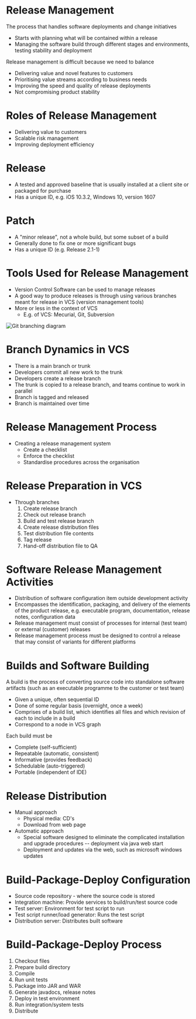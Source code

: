 # Release Management

The process that handles software deployments and change initiatives
- Starts with planning what will be contained within a release
- Managing the software build through different stages and environments, testing stability and deployment

Release management is difficult because we need to balance
- Delivering value and novel features to customers
- Prioritising value streams according to business needs
- Improving the speed and quality of release deployments
- Not compromising product stability

# Roles of Release Management

- Delivering value to customers
- Scalable risk management
- Improving deployment efficiency

# Release

- A tested and approved baseline that is usually installed at a client site or packaged for purchase
- Has a unique ID, e.g. iOS 10.3.2, Windows 10, version 1607

# Patch

- A "minor release", not a whole build, but some subset of a build
- Generally done to fix one or more significant bugs
- Has a unique ID (e.g. Release 2.1-1)

# Tools Used for Release Management

- Version Control Software can be used to manage releases
- A good way to produce releases is through using various branches meant for release in VCS (version management tools)
- More or less in the context of VCS
    - E.g. of VCS: Mecurial, Git, Subversion

![Git branching diagram](https://user-images.githubusercontent.com/1256329/80170009-f9d03200-85b4-11ea-94d3-3041887565ac.png)

# Branch Dynamics in VCS

- There is a main branch or trunk
- Developers commit all new work to the trunk
- Developers create a release branch
- The trunk is copied to a release branch, and teams continue to work in parallel
- Branch is tagged and released
- Branch is maintained over time

# Release Management Process

- Creating a release management system
    - Create a checklist
    - Enforce the checklist
    - Standardise procedures across the organisation

# Release Preparation in VCS

- Through branches
    1. Create release branch
    2. Check out release branch
    3. Build and test release branch
    4. Create release distribution files
    5. Test distribution file contents
    6. Tag release
    7. Hand-off distribution file to QA

# Software Release Management Activities

- Distribution of software configuration item outside development activity
- Encompasses the identification, packaging, and delivery of the elements of the product release, e.g. executable program, documentation, release notes, configuration data
- Release management must consist of processes for internal (test team) or external (customer) releases
- Release management process must be designed to control a release that may consist of variants for different platforms

# Builds and Software Building

A build is the process of converting source code into standalone software artifacts (such as an executable programme to the customer or test team)
- Given a unique, often sequential ID
- Done of some regular basis (overnight, once a week)
- Comprises of a build list, which identifies all files and which revision of each to include in a build
- Correspond to a node in VCS graph

Each build must be
- Complete (self-sufficient)
- Repeatable (automatic, consistent)
- Informative (provides feedback)
- Schedulable (auto-triggered)
- Portable (independent of IDE)

# Release Distribution

- Manual approach
    - Physical media: CD's
    - Download from web page
- Automatic approach
    - Special software designed to eliminate the complicated installation and upgrade procedures -- deployment via java web start
    - Deployment and updates via the web, such as microsoft windows updates

# Build-Package-Deploy Configuration

- Source code repository - where the source code is stored
- Integration machine: Provide services to build/run/test source code
- Test server: Environment for test script to run
- Test script runner/load generator: Runs the test script
- Distribution server: Distributes built software

# Build-Package-Deploy Process

1. Checkout files
2. Prepare build directory
3. Compile 
4. Run unit tests
5. Package into JAR and WAR
6. Generate javadocs, release notes
7. Deploy in test environment
8. Run integration/system tests
9. Distribute

